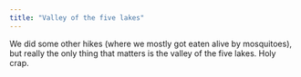```yaml
---
title: "Valley of the five lakes"
---
```


We did some other hikes (where we mostly got eaten alive by mosquitoes), but really the only thing that matters is the valley of the five lakes. Holy crap.